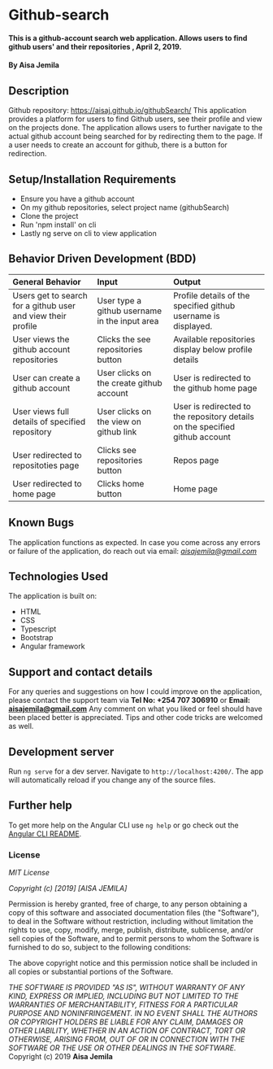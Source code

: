 # Github-search
#### This is a github-account search web application. Allows users to find github users' and their repositories , April 2, 2019.
#### By **Aisa Jemila**
## Description
Github repository: https://aisaj.github.io/githubSearch/
This application provides a platform for users to find Github users, see their profile and view on the projects done. The application allows users to further navigate to the actual github account being searched for by redirecting them to the page. If a user needs to create an account for github, there is a button for redirection. 
## Setup/Installation Requirements
* Ensure you have a github account
* On my github repositories, select project name (githubSearch)
* Clone the project
* Run 'npm install' on cli
* Lastly ng serve on cli to view application
## Behavior Driven Development (BDD)
| General Behavior | Input    | Output   |
| :------------- | :------------- | :------------- |
| Users get to search for a github user and view their profile | User type a github username in the input area      | Profile details of the specified github username is displayed. |
| User views the github account repositories | Clicks the see repositories button | Available repositories display below profile details |
| User can create a github account | User clicks on the create github account | User is redirected to the github home page |
| User views full details of specified repository | User clicks on the view on github link | User is redirected to the repository details on the specified github account |
| User redirected to repositoties page | Clicks see repositories button | Repos page |
| User redirected to home page | Clicks home button | Home page |
## Known Bugs
The application functions as expected. In case you come across any errors or failure of the application, do reach out via email: *aisajemila@gmail.com*
## Technologies Used
The application is built on:
* HTML
* CSS
* Typescript
* Bootstrap
* Angular framework
## Support and contact details
For any queries and suggestions on how I could improve on the application, please contact the support team via **Tel No: +254 707 306910** or **Email: aisajemila@gmail.com**
Any comment on what you liked or feel should have been placed better is appreciated. Tips and other code tricks are welcomed as well.
## Development server

Run `ng serve` for a dev server. Navigate to `http://localhost:4200/`. The app will automatically reload if you change any of the source files.


## Further help

To get more help on the Angular CLI use `ng help` or go check out the [Angular CLI README](https://github.com/angular/angular-cli/blob/master/README.md).

### License
*MIT License*

*Copyright (c) [2019] [AISA JEMILA]*

Permission is hereby granted, free of charge, to any person obtaining a copy
of this software and associated documentation files (the "Software"), to deal
in the Software without restriction, including without limitation the rights
to use, copy, modify, merge, publish, distribute, sublicense, and/or sell
copies of the Software, and to permit persons to whom the Software is
furnished to do so, subject to the following conditions:

The above copyright notice and this permission notice shall be included in all
copies or substantial portions of the Software.

*THE SOFTWARE IS PROVIDED "AS IS", WITHOUT WARRANTY OF ANY KIND, EXPRESS OR
IMPLIED, INCLUDING BUT NOT LIMITED TO THE WARRANTIES OF MERCHANTABILITY,
FITNESS FOR A PARTICULAR PURPOSE AND NONINFRINGEMENT. IN NO EVENT SHALL THE
AUTHORS OR COPYRIGHT HOLDERS BE LIABLE FOR ANY CLAIM, DAMAGES OR OTHER
LIABILITY, WHETHER IN AN ACTION OF CONTRACT, TORT OR OTHERWISE, ARISING FROM,
OUT OF OR IN CONNECTION WITH THE SOFTWARE OR THE USE OR OTHER DEALINGS IN THE
SOFTWARE.*
Copyright (c) 2019 **Aisa Jemila**


